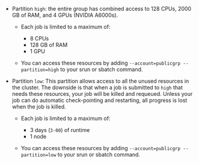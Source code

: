 -   Partition `high`: the entire group has combined access to 128 CPUs, 2000 GB of RAM, and 4 GPUs (NVIDIA A6000s).

    -   Each job is limited to a maximum of:

        -   8 CPUs
        -   128 GB of RAM
        -   1 GPU

    -   You can access these resources by adding `--account=publicgrp --partition=high` to your srun or sbatch command.

-   Partition `low`: This partition allows access to all the unused resources in the cluster. The downside is that when
    a job is submitted to `high` that needs these resources, your job will be killed and requeued. Unless your job can
    do automatic check-pointing and restarting, all progress is lost when the job is killed.

    -   Each job is limited to a maximum of:

        -   3 days (`3-00`) of runtime
        -   1 node

    -   You can access these resources by adding `--account=publicgrp --partition=low` to your srun or sbatch command.
